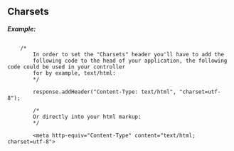 Charsets
----------


***Example:***

~~~~~~~~~~~~~~~~~~~~~~~~~~~~~~~~~~~~~~~~~~~~~~~~~~~~~~~~~~~~~~~

	/*
		In order to set the "Charsets" header you'll have to add the 
		following code to the head of your application, the following code could be used in your controller 
		for by example, text/html:
		*/

		response.addHeader("Content-Type: text/html", "charset=utf-8");

		/*
		Or directly into your html markup:
		*/

		<meta http-equiv="Content-Type" content="text/html; charset=utf-8">
		
~~~~~~~~~~~~~~~~~~~~~~~~~~~~~~~~~~~~~~~~~~~~~~~~~~~~~~~~~~~~~~~~~~~